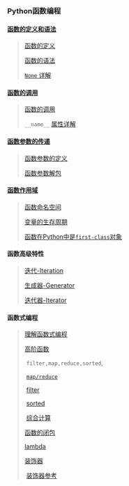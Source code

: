 ### Python函数编程

#### [函数的定义和语法](./py3_func_defin.md)

> [函数的定义](./py3_func_defin.md)
>
> [函数的语法](./py3_func_defin.md_)
>
> [`None` 详解](./py3_func_defin.md)

#### [函数的调用](./py3_func_call)

> [函数的调用](./py3_func_call)
>
> `__name__` [属性详解](./py3_name_attr.md)
>

#### [函数参数的传递](./py3_func_parameter.md)

> [函数参数的定义](./py3_func_parameter.md)
>
> [函数参数解包](./py3_func_parameter.md)

#### [函数作用域](./py3_fuc_namespace.md)

> [函数命名空间](./py3_fuc_namespace.md)
>
> [变量的生存周期](./py3_life_time.md)
>
> [函数在Python中是`first-class`对象](./py3_firstclass.md)
>

#### 函数高级特性

> [迭代-Iteration](./py3_func_iteration.md)
>
> [生成器-Generator](./py3_func_generator.md)
>
> [迭代器-Iterator](./py3_func_iterator.md)

#### 函数式编程

> [理解函数式编程](./py3_programe.md)
>
> [高阶函数](./py3_high_order_function.md)
>
> ​	`filter,map,reduce,sorted`,
>
> ​	[`map/reduce`](./py3_map_reduce.md)
>
> ​	[filter](./py3_filter.md)
>
> ​	[sorted](./py3_func_sorted.md)
>
> ​	[综合计算](./py3_jiecheng.md)
>
> [函数的闭包](./py3_func_closure.md)
>
> [lambda](./py3_func_lambda.md)
>
> [装饰器](./py3_func_decorator.md)
>
> ​	[装饰器参考](./py3_decorator/cankao_cn_decorator.md)



